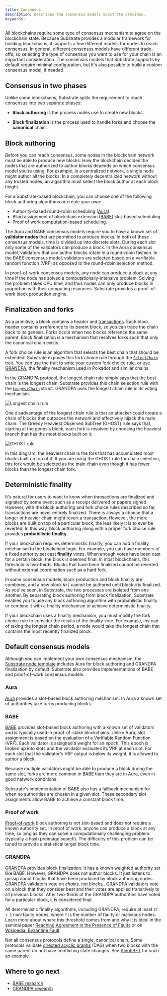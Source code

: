 ```yaml
---
title: Consensus
description: Describes the consensus models Substrate provides.
keywords:
---
```


All blockchains require some type of consensus mechanism to agree on the blockchain state. Because Substrate provides a modular framework for building blockchains, it supports a few different models for nodes to reach consensus.
In general, different consensus models have different trade-offs, so selecting the type of consensus you want to use for your chain is an important consideration.
The consensus models that Substrate supports by default require minimal configuration, but it's also possible to build a custom consensus model, if needed.

## Consensus in two phases

Unlike some blockchains, Substrate splits the requirement to reach consensus into two separate phases:

- **Block authoring** is the process nodes use to create new blocks.

- **Block finalization** is the process used to handle forks and choose the **canonical** chain.

## Block authoring

Before you can reach consensus, some nodes in the blockchain network must be able to produce new blocks.
How the blockchain decides the nodes that are authorized to author blocks depends on which consensus model you're using.
For example, in a centralized network, a single node might author all the blocks.
In a completely decentralized network without any trusted nodes, an algorithm must select the block author at each block height.

For a Substrate-based blockchain, you can choose one of the following block authoring algorithms or create your own:

- Authority-based round-robin scheduling ([Aura](/reference/glossary/#authority-round-aura)).
- Blind assignment of blockchain extension ([BABE](/reference/glossary/#blind-assignment-of-blockchain-extension-babe)) slot-based scheduling.
- Proof of work computation-based scheduling.

The Aura and BABE consensus models require you to have a known set of **validator nodes** that are permitted to produce blocks.
In both of these consensus models, time is divided up into discrete slots.
During each slot only some of the validators can produce a block.
In the Aura consensus model, validators that can author blocks rotate in a round-robin fashion.
In the BABE consensus model, validators are selected based on a verifiable random function (VRF) as opposed to the round-robin selection method.

In proof-of-work consensus models, any node can produce a block at any time if the node has solved a computationally-intensive problem.
Solving the problem takes CPU time, and thus nodes can only produce blocks in proportion with their computing resources.
Substrate provides a proof-of-work block production engine.

## Finalization and forks

As a primitive, a block contains a header and [transactions](/learn/transaction-types).
Each block header contains a reference to its parent block, so you can trace the chain back to its genesis.
Forks occur when two blocks reference the same parent.
Block finalization is a mechanism that resolves forks such that only the canonical chain exists.

A fork choice rule is an algorithm that selects the best chain that should be extended.
Substrate exposes this fork choice rule through the [`SelectChain`](https://paritytech.github.io/substrate/master/sp_consensus/trait.SelectChain.html) trait.
You can use the trait to write your custom fork choice rule, or use [GRANDPA](https://github.com/w3f/consensus/blob/master/pdf/grandpa.pdf), the finality mechanism used in Polkadot and similar chains.

In the GRANDPA protocol, the longest chain rule simply says that the best chain is the longest chain.
Substrate provides this chain selection rule with the [`LongestChain`](https://paritytech.github.io/substrate/master/sc_consensus/struct.LongestChain.html) struct.
GRANDPA uses the longest chain rule in its voting mechanism.

![Longest chain rule](/media/images/docs/consensus-longest.png)

One disadvantage of the longest chain rule is that an attacker could create a chain of blocks that outpaces the network and effectively hijack the main chain.
The Greedy Heaviest Observed SubTree (GHOST) rule says that, starting at the genesis block, each fork is resolved by choosing the heaviest branch that has the most blocks built on it.

![GHOST rule](/media/images/docs/consensus-ghost.png)

In this diagram, the heaviest chain is the fork that has accumulated most blocks built on top of it.
If you are using the GHOST rule for chain selection, this fork would be selected as the main chain even though it has fewer blocks than the longest chain fork.

## Deterministic finality

It's natural for users to want to know when transactions are finalized and signaled by some event such as a receipt delivered or papers signed.
However, with the block authoring and fork choice rules described so far, transactions are never entirely finalized.
There is always a chance that a longer or heavier chain might revert a transaction.
However, the more blocks are built on top of a particular block, the less likely it is to ever be reverted.
In this way, block authoring along with a proper fork choice rule provides **probabilistic finality**.

If your blockchain requires deterministic finality, you can add a finality mechanism to the blockchain logic.
For example, you can have members of a fixed authority set cast **finality** votes.
When enough votes have been cast for a certain block, the block is deemed final.
In most blockchains, this threshold is two-thirds.
Blocks that have been finalized cannot be reverted without external coordination such as a hard fork.

In some consensus models, block production and block finality are combined, and a new block `N+1` cannot be authored until block `N` is finalized.
As you've seen, in Substrate, the two processes are isolated from one another.
By separating block authoring from block finalization, Substrate enables you to use any block authoring algorithm with probabilistic finality or combine it with a finality mechanism to achieve deterministic finality.

If your blockchain uses a finality mechanism, you must modify the fork choice rule to consider the results of the finality vote.
For example, instead of taking the longest chain period, a node would take the longest chain that contains the most recently finalized block.

## Default consensus models

Although you can implement your own consensus mechanism, the [Substrate node template](https://github.com/substrate-developer-hub/substrate-node-template) includes Aura for block authoring and GRANDPA finalization by default.
Substrate also provides implementations of BABE and proof-of-work consensus models.

### Aura

[Aura](https://paritytech.github.io/substrate/master/sc_consensus_aura/index.html) provides a slot-based block authoring mechanism.
In Aura a known set of authorities take turns producing blocks.

### BABE

[BABE](https://paritytech.github.io/substrate/master/sc_consensus_babe/index.html) provides slot-based block authoring with a known set of validators and is typically used in proof-of-stake blockchains.
Unlike Aura, slot assignment is based on the evaluation of a Verifiable Random Function (VRF).
Each validator is assigned a weight for an _epoch._
This epoch is broken up into slots and the validator evaluates its VRF at each slot.
For each slot that the validator's VRF output is below its weight, it is allowed to author a block.

Because multiple validators might be able to produce a block during the same slot, forks are more common in BABE than they are in Aura, even in good network conditions.

Substrate's implementation of BABE also has a fallback mechanism for when no authorities are chosen in a given slot.
These secondary slot assignments allow BABE to achieve a constant block time.

### Proof of work

[Proof-of-work](https://paritytech.github.io/substrate/master/sc_consensus_pow/index.html) block authoring is not slot-based and does not require a known authority set.
In proof of work, anyone can produce a block at any time, so long as they can solve a computationally challenging problem (typically a hash preimage search).
The difficulty of this problem can be tuned to provide a statistical target block time.

### GRANDPA

[GRANDPA](https://crates.io/crates/finality-grandpa) provides block finalization.
It has a known weighted authority set like BABE.
However, GRANDPA does not author blocks.
It just listens to gossip about blocks that have been produced by block authoring nodes.
GRANDPA validators vote on _chains,_ not _blocks,_.
GRANDPA validators vote on a block that they consider best and their votes are applied transitively to all previous blocks.
After two-thirds of the GRANDPA authorities have voted for a particular block, it is considered final.

All deterministic finality algorithms, including GRANDPA, require at least `2f + 1` non-faulty nodes, where `f` is the number of faulty or malicious nodes.
Learn more about where this threshold comes from and why it is ideal in the seminal paper [Reaching Agreement in the Presence of Faults](https://lamport.azurewebsites.net/pubs/reaching.pdf) or on [Wikipedia: Byzantine Fault](https://en.wikipedia.org/wiki/Byzantine_fault).

Not all consensus protocols define a single, canonical chain.
Some protocols validate [directed acyclic graphs](https://en.wikipedia.org/wiki/Directed_acyclic_graph) (DAG) when two blocks with the same parent do not have conflicting state changes.
See [AlephBFT](https://github.com/aleph-zero-foundation/aleph-node) for such an example.

## Where to go next

- [BABE research](https://research.web3.foundation/en/latest/polkadot/block-production/Babe.html)
- [GRANDPA research](https://research.web3.foundation/en/latest/polkadot/finality.html)
